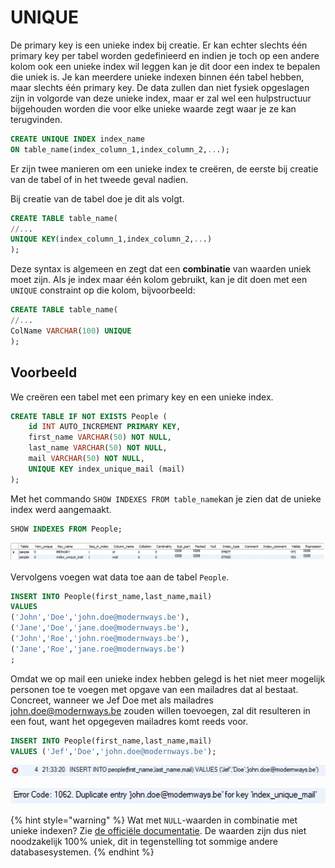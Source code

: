 # UNIQUE

De primary key is een unieke index bij creatie. Er kan echter slechts één primary key per tabel worden gedefinieerd en indien je toch op een andere kolom ook een unieke index wil leggen kan je dit door een index te bepalen die uniek is. Je kan meerdere unieke indexen binnen één tabel hebben, maar slechts één primary key. De data zullen dan niet fysiek opgeslagen zijn in volgorde van deze unieke index, maar er zal wel een hulpstructuur bijgehouden worden die voor elke unieke waarde zegt waar je ze kan terugvinden.

```sql
CREATE UNIQUE INDEX index_name
ON table_name(index_column_1,index_column_2,...);
```

Er zijn twee manieren om een unieke index te creëren, de eerste bij creatie van de tabel of in het tweede geval nadien.

Bij creatie van de tabel doe je dit als volgt.

```sql
CREATE TABLE table_name(
//...
UNIQUE KEY(index_column_1,index_column_2,...) 
);
```

Deze syntax is algemeen en zegt dat een **combinatie** van waarden uniek moet zijn. Als je index maar één kolom gebruikt, kan je dit doen met een `UNIQUE` constraint op die kolom, bijvoorbeeld:

```sql
CREATE TABLE table_name(
//...
ColName VARCHAR(100) UNIQUE
);
```

## Voorbeeld

We creëren een tabel met een primary key en een unieke index.

```sql
CREATE TABLE IF NOT EXISTS People (
    id INT AUTO_INCREMENT PRIMARY KEY,
    first_name VARCHAR(50) NOT NULL,
    last_name VARCHAR(50) NOT NULL,
    mail VARCHAR(50) NOT NULL,
    UNIQUE KEY index_unique_mail (mail)
);
```

Met het commando `SHOW INDEXES FROM table_name`kan je zien dat de unieke index werd aangemaakt.

```sql
SHOW INDEXES FROM People;
```

![](<../../.gitbook/assets/image (23).png>)

Vervolgens voegen wat data toe aan de tabel `People`.

```sql
INSERT INTO People(first_name,last_name,mail)
VALUES
('John','Doe','john.doe@modernways.be'),
('Jane','Doe','jane.doe@modernways.be'),
('John','Roe','john.roe@modernways.be'),
('Jane','Roe','jane.roe@modernways.be')
;
```

Omdat we op mail een unieke index hebben gelegd is het niet meer mogelijk personen toe te voegen met opgave van een mailadres dat al bestaat. Concreet, wanneer we Jef Doe met als mailadres john.doe@modernways.be zouden willen toevoegen, zal dit resulteren in een fout, want het opgegeven mailadres komt reeds voor.

```sql
INSERT INTO People(first_name,last_name,mail)
VALUES ('Jef','Doe','john.doe@modernways.be');
```

![](<../../.gitbook/assets/image (44).png>)

![](<../../.gitbook/assets/image (60).png>)

{% hint style="warning" %}
Wat met `NULL`-waarden in combinatie met unieke indexen? Zie [de officiële documentatie](https://dev.mysql.com/doc/refman/8.0/en/create-index.html#create-index-unique). De waarden zijn dus niet noodzakelijk 100% uniek, dit in tegenstelling tot sommige andere databasesystemen.
{% endhint %}
